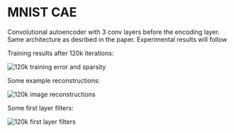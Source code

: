 # MNIST CAE

Convolutional autoencoder with 3 conv layers before the encoding layer. Same architecture as desribed in the paper. Experimental results will follow

Training results after 120k iterations: 

![120k training error and sparsity](training_graphs_120k.png)

Some example reconstructions:

![120k image reconstructions](digit_reconstruction_120k.png)

Some first layer filters:

![120k first layer filters](first_layer_filters_120k.png)
